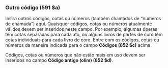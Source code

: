 ### Outro código (591 $a)
Insira outros códigos, cotas ou números (também chamados de “números de chamada”) aqui. Quaisquer códigos, cotas ou números atualmente válidos devem ser inseridos neste campo. Por exemplo, algumas óperas têm cotas separadas para cada ato, ou alguns livros de partes de coro têm cotas individuais para cada livro de coro. Entre com os códigos, cotas ou números da maneira indicada para o campo **Códigos (852 $c)** acima.   
  
Códigos, cotas ou números que não estão mais em uso devem ser inseridos no campo **Código antigo (olim) (852 $d)**.
